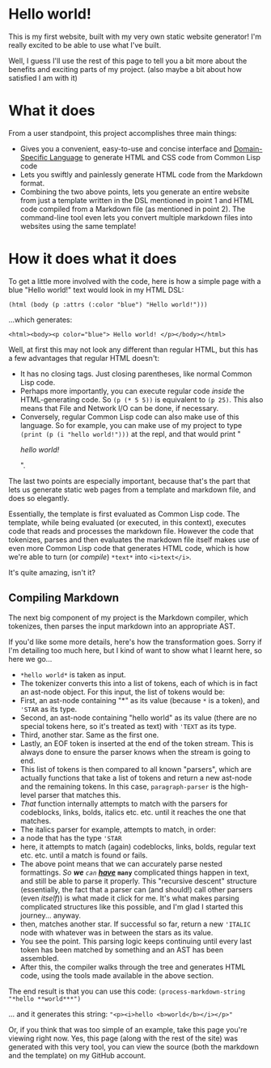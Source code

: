 # Hello world!
This is my first website, built with my very own static website generator!
I'm really excited to be able to use what I've built.

Well, I guess I'll use the rest of this page to tell you a bit
more about the benefits and exciting parts of my project.
 (also maybe a bit about how satisfied I am with it)

# What it does
From a user standpoint, this project accomplishes three main things:

- Gives you a convenient, easy-to-use and concise interface and [Domain-Specific Language](https://en.wikipedia.org/wiki/Domain-specific_language) to generate HTML and CSS code from Common Lisp code
- Lets you swiftly and painlessly generate HTML code from the Markdown format.
- Combining the two above points, lets you generate an entire website from just a template written in the DSL mentioned in point 1 and HTML code compiled from a Markdown file (as mentioned in point 2). The command-line tool even lets you convert multiple markdown files into websites using the same template!


# How it does what it does

To get a little more involved with the code, here is how a simple page
with a blue "Hello world!" text would look in my HTML DSL:

`(html (body (p :attrs (:color "blue") "Hello world!")))`

...which generates:

`<html><body><p color="blue"> Hello world! </p></body></html>`

Well, at first this may not look any different than regular HTML, but this has
a few advantages that regular HTML doesn't:

- It has no closing tags. Just closing parentheses, like normal Common Lisp code.
- Perhaps more importantly, you can execute regular code *inside* the HTML-generating code. So `(p (* 5 5))` is equivalent to `(p 25)`. This also means that File and Network I/O can be done, if necessary.
- Conversely, regular Common Lisp code can also make use of this language. So for example, you can make use of my project to type `(print (p (i "hello world!")))` at the repl, and that would print "<p><i>hello world!</i></p>".

The last two points are especially important, because that's the part that lets us
generate static web pages from a template and markdown file, and does so elegantly.

Essentially, the template is first evaluated as Common Lisp code.
The template, while being evaluated (or executed, in this context), executes code
that reads and processes the markdown file. However the code that tokenizes, parses
and then evaluates the markdown file itself makes use of even more Common Lisp code that
generates HTML code, which is how we're able to turn (or *compile*) `*text*` into `<i>text</i>`.

It's quite amazing, isn't it?

## Compiling Markdown


The next big component of my project is the Markdown compiler, which tokenizes, then parses
the input markdown into an appropriate AST.

If you'd like some more details, here's how the transformation goes.
Sorry if I'm detailing too much here, but I kind of want to show what I learnt here,
so here we go...
 

- `*hello world*` is taken as input.
- The tokenizer converts this into a list of tokens, each of which is in fact an ast-node object. For this input, the list of tokens would be:
 - First, an ast-node containing "*" as its value (because `*` is a token), and `'STAR` as its type.
 - Second, an ast-node containing "hello world" as its value (there are no special tokens here, so it's treated as text) with `'TEXT` as its type.
 - Third, another star. Same as the first one.
 - Lastly, an EOF token is inserted at the end of the token stream. This is always done to ensure the parser knows when the stream is going to end.
- This list of tokens is then compared to all known "parsers", which are actually functions that take a list of tokens and return a new ast-node and the remaining tokens. In this case, `paragraph-parser` is the high-level parser that matches this.
- *That* function internally attempts to match with the parsers for codeblocks, links, bolds, italics etc. etc. until it reaches the one that matches.
- The italics parser for example, attempts to match, in order:
 - a node that has the type `'STAR`
 - here, it attempts to match (again) codeblocks, links, bolds, regular text etc. etc. until a match is found or fails.
 - The above point means that we can accurately parse nested formattings. *So **we** `can` [**have**](https://rickroll.com)* **`many`** complicated things happen in text, and still be able to parse it properly. This "recursive descent" structure (essentially, the fact that a parser can (and should!) call other parsers (even *itself*)) is what made it click for me. It's what makes parsing complicated structures like this possible, and I'm glad I started this journey... anyway.
 - then, matches another star. If successful so far, return a new `'ITALIC` node with whatever was in between the stars as its value.
- You see the point. This parsing logic keeps continuing until every last token has been matched by something and an AST has been assembled.
- After this, the compiler walks through the tree and generates HTML code, using the tools made available in the above section.

The end result is that you can use this code: `(process-markdown-string "*hello **world***")`

... and it generates this string: `"<p><i>hello <b>world</b></i></p>"`

Or, if you think that was too simple of an example, take this page you're viewing right now. Yes, this page (along with the rest of the site) was generated with this very tool, you can view the source (both the markdown and the template) on my GitHub account.
